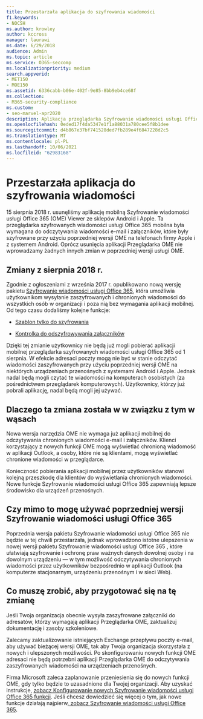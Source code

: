 ```yaml
---
title: Przestarzała aplikacja do szyfrowania wiadomości
f1.keywords:
- NOCSH
ms.author: krowley
author: kccross
manager: laurawi
ms.date: 6/29/2018
audience: Admin
ms.topic: article
ms.service: O365-seccomp
ms.localizationpriority: medium
search.appverid:
- MET150
- MOE150
ms.assetid: 6336cabb-b06e-402f-9e85-8bb9eb4ce68f
ms.collection:
- M365-security-compliance
ms.custom:
- seo-marvel-apr2020
description: Aplikacja przeglądarka Szyfrowanie wiadomości usługi Office 365 (OME) została usunięta ze sklepów Android i Apple w 2018 roku.
ms.openlocfilehash: 0eded17f4da5347e1f1a88031a780cee5f8b1dee
ms.sourcegitcommit: d4b867e37bf741528ded7fb289e4f6847228d2c5
ms.translationtype: MT
ms.contentlocale: pl-PL
ms.lasthandoff: 10/06/2021
ms.locfileid: "62983168"
---
```

# <a name="deprecating-message-encryption-viewer-app"></a>Przestarzała aplikacja do szyfrowania wiadomości

15 sierpnia 2018 r. usunęliśmy aplikację mobilną Szyfrowanie wiadomości usługi Office 365 (OME) Viewer ze sklepów Android i Apple. Ta przeglądarka szyfrowanych wiadomości usługi Office 365 mobilna była wymagana do odczytywania wiadomości e-mail i załączników, które były szyfrowane przy użyciu poprzedniej wersji OME na telefonach firmy Apple i z systemem Android. Oprócz usunięcia aplikacji Przeglądarka OME nie wprowadzamy żadnych innych zmian w poprzedniej wersji usługi OME.
  
## <a name="changes-from-august-2018"></a>Zmiany z sierpnia 2018 r.

Zgodnie z ogłoszeniami z września 2017 r. opublikowano nową wersję pakietu [Szyfrowanie wiadomości usługi Office 365](https://aka.ms/ome2017), która umożliwia użytkownikom wysyłanie zaszyfrowanych i chronionych wiadomości do wszystkich osób w organizacji i poza nią bez wymagania aplikacji mobilnej. Od tego czasu dodaliśmy kolejne funkcje:
  
- [Szablon tylko do szyfrowania](https://aka.ms/encryptonly)

- [Kontrolka do odszyfrowywania załączników](https://techcommunity.microsoft.com/t5/Security-Privacy-and-Compliance/Admin-control-for-attachments-now-available-in-Office-365/ba-p/204007)

Dzięki tej zmianie użytkownicy nie będą już mogli pobierać aplikacji mobilnej przeglądarka szyfrowanych wiadomości usługi Office 365 od 1 sierpnia. W efekcie adresaci poczty mogą nie być w stanie odczytać wiadomości zaszyfrowanych przy użyciu poprzedniej wersji OME na niektórych urządzeniach przenośnych z systemami Android i Apple. Jednak nadal będą mogli czytać te wiadomości na komputerach osobistych (za pośrednictwem przeglądarek komputerowych). Użytkownicy, którzy już pobrali aplikację, nadal będą mogli jej używać.
  
## <a name="why-this-change-was-made"></a>Dlaczego ta zmiana została w w związku z tym w wąsach

Nowa wersja narzędzia OME nie wymaga już aplikacji mobilnej do odczytywania chronionych wiadomości e-mail i załączników. Klienci korzystający z nowych funkcji OME mogą wyświetlać chronioną wiadomość w aplikacji Outlook, a osoby, które nie są klientami, mogą wyświetlać chronione wiadomości w przeglądarce.
  
Konieczność pobierania aplikacji mobilnej przez użytkowników stanowi kolejną przeszkodę dla klientów do wyświetlania chronionych wiadomości. Nowe funkcje Szyfrowanie wiadomości usługi Office 365 zapewniają lepsze środowisko dla urządzeń przenośnych.
  
## <a name="can-i-still-use-the-previous-version-of-office-365-message-encryption"></a>Czy mimo to mogę używać poprzedniej wersji Szyfrowanie wiadomości usługi Office 365

Poprzednia wersja pakietu Szyfrowanie wiadomości usługi Office 365 nie będzie w tej chwili przestarzała, jednak wprowadzono istotne ulepszenia w nowej wersji pakietu Szyfrowanie wiadomości usługi Office 365 , które ułatwiają szyfrowanie i ochronę praw ważnych danych dowolnej osoby i na dowolnym urządzeniu — w tym możliwość odczytywania chronionych wiadomości przez użytkowników bezpośrednio w aplikacji Outlook (na komputerze stacjonarnym, urządzeniu przenośnym i w sieci Web). 
  
## <a name="what-do-i-need-to-do-to-prepare-for-this-change"></a>Co muszę zrobić, aby przygotować się na tę zmianę

Jeśli Twoja organizacja obecnie wysyła zaszyfrowane załączniki do adresatów, którzy wymagają aplikacji Przeglądarka OME, zaktualizuj dokumentację i zasoby szkoleniowe.
  
Zalecamy zaktualizowanie istniejących Exchange przepływu poczty e-mail, aby używać bieżącej wersji OME, tak aby Twoja organizacja skorzystała z nowych i ulepszonych możliwości. Po skonfigurowaniu nowych funkcji OME adresaci nie będą potrzebni aplikacji Przeglądarka OME do odczytywania zaszyfrowanych wiadomości na urządzeniach przenośnych.
  
Firma Microsoft zaleca zaplanowanie przeniesienia się do nowych funkcji OME, gdy tylko będzie to uzasadnione dla Twojej organizacji. Aby uzyskać instrukcje, [zobacz Konfigurowanie nowych Szyfrowanie wiadomości usługi Office 365 funkcji](set-up-new-message-encryption-capabilities.md). Jeśli chcesz dowiedzieć się więcej o tym, jak nowe funkcje działają najpierw[, zobacz Szyfrowanie wiadomości usługi Office 365](ome.md).
  

